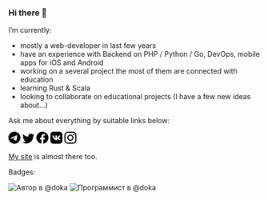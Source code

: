 ### Hi there 👋

I’m currently:
- mostly a web-developer in last few years
- have an experience with Backend on PHP / Python / Go, DevOps, mobile apps for iOS and Android
- working on a several project the most of them are connected with education
- learning Rust & Scala
- looking to collaborate on educational projects (I have a few new ideas about...)

Ask me about everything by suitable links below:

[![Telegram contact](./telegram.png)](https://t.me/igsekor)
[![Twitter contact](./twitter.png)](https://twitter.com/igsekor)
[![Facebook contact](./facebook.png)](https://www.facebook.com/igsekor)
[![VKontakte contact](./vkontakte.png)](https://vk.com/igsekor)
[![Instagram contact](./instagram.png)](https://www.instagram.com/igsekor/)

[My site](https://igsekor.com) is almost there too.

Badges:

![Автор в @doka](https://raw.githubusercontent.com/Y-Doka/badges/main/images/badges/author.svg)
![Программист в @doka](https://raw.githubusercontent.com/Y-Doka/badges/main/images/badges/programmer.svg)
